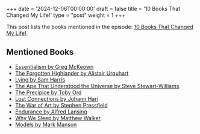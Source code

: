 +++
date = '2024-12-06T00:00:00'
draft = false
title = '10 Books That Changed My Life!'
type = "post"
weight = 1
+++

This post lists the books mentioned in the episode: [10 Books That Changed My Life!](https://www.facebook.com/chriswilliamsonlife/videos/10-books-that-changed-my-life/1220567305713937/).

## Mentioned Books

- [Essentialism by Greg McKeown](https://www.amazon.com/s?k=Essentialism+by+Greg+McKeown&tag=podcaststoboo-20)
- [The Forgotten Highlander by Alistair Urquhart](https://www.amazon.com/s?k=The+Forgotten+Highlander+by+Alistair+Urquhart&tag=podcaststoboo-20)
- [Lying by Sam Harris](https://www.amazon.com/s?k=Lying+by+Sam+Harris&tag=podcaststoboo-20)
- [The Ape That Understood the Universe by Steve Stewart-Williams](https://www.amazon.com/s?k=The+Ape+That+Understood+the+Universe+by+Steve+Stewart-Williams&tag=podcaststoboo-20)
- [The Precipice by Toby Ord](https://www.amazon.com/s?k=The+Precipice+by+Toby+Ord&tag=podcaststoboo-20)
- [Lost Connections by Johann Hari](https://www.amazon.com/s?k=Lost+Connections+by+Johann+Hari&tag=podcaststoboo-20)
- [The War of Art by Stephen Pressfield](https://www.amazon.com/s?k=The+War+of+Art+by+Stephen+Pressfield&tag=podcaststoboo-20)
- [Endurance by Alfred Lansing](https://www.amazon.com/s?k=Endurance+by+Alfred+Lansing&tag=podcaststoboo-20)
- [Why We Sleep by Matthew Walker](https://www.amazon.com/s?k=Why+We+Sleep+by+Matthew+Walker&tag=podcaststoboo-20)
- [Models by Mark Manson](https://www.amazon.com/s?k=Models+by+Mark+Manson&tag=podcaststoboo-20)